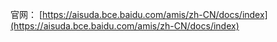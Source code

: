 官网： [https://aisuda.bce.baidu.com/amis/zh-CN/docs/index](https://aisuda.bce.baidu.com/amis/zh-CN/docs/index)